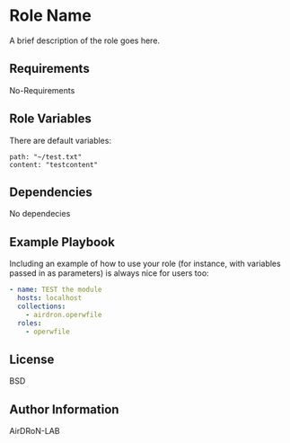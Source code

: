 Role Name
=========

A brief description of the role goes here.

Requirements
------------

No-Requirements

Role Variables
--------------

There are default variables:
```
path: "~/test.txt" 
content: "testcontent"
```

Dependencies
------------

No dependecies

Example Playbook
----------------

Including an example of how to use your role (for instance, with variables passed in as parameters) is always nice for users too:

```yml
- name: TEST the module
  hosts: localhost
  collections:
    - airdron.operwfile
  roles:
    - operwfile
```

License
-------

BSD

Author Information
------------------

AirDRoN-LAB
